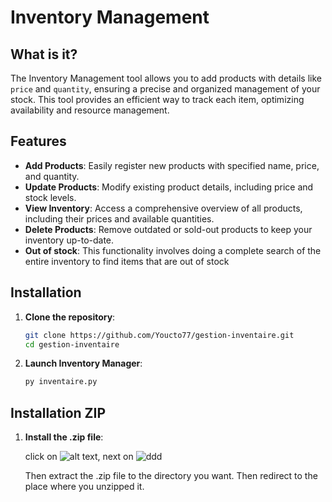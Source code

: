 # Inventory Management

## What is it?

The Inventory Management tool allows you to add products with details like `price` and `quantity`, ensuring a precise and organized management of your stock. This tool provides an efficient way to track each item, optimizing availability and resource management.

## Features

- **Add Products**: Easily register new products with specified name, price, and quantity.
- **Update Products**: Modify existing product details, including price and stock levels.
- **View Inventory**: Access a comprehensive overview of all products, including their prices and available quantities.
- **Delete Products**: Remove outdated or sold-out products to keep your inventory up-to-date.
- **Out of stock**: This functionality involves doing a complete search of the entire inventory to find items that are out of stock

## Installation

1. **Clone the repository**:
   ```bash
   git clone https://github.com/Youcto77/gestion-inventaire.git
   cd gestion-inventaire
2. **Launch Inventory Manager**:
    ```py
    py inventaire.py

## Installation ZIP

1. **Install the .zip file**:

    click on  ![alt text](image.png), next on ![ddd](image-2-1.png)

    Then extract the .zip file to the directory you want. Then redirect to the place where you unzipped it.
